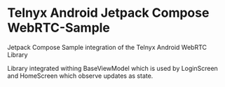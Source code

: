 # Telnyx Android Jetpack Compose WebRTC-Sample
Jetpack Compose Sample integration of the Telnyx Android WebRTC Library

Library integrated withing BaseViewModel which is used by LoginScreen and HomeScreen which observe updates as state. 
